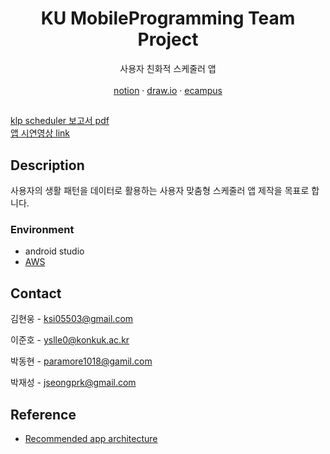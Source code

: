 
<h1 align="center">KU MobileProgramming Team Project</h1>
<p align="center">사용자 친화적 스케줄러 앱
<br />
<br />
    <a href="https://www.notion.so/MobilePrograming-b350334d6ae34fdd8842c6ad62dc7138">notion</a>
    ·
    <a href="https://app.diagrams.net/#G1RdXiJbnTlNnzXujYvS4g6mfIRDcKWq-5">draw.io</a>
    ·
    <a href="http://ecampus.konkuk.ac.kr/">ecampus</a>
</p>

##

[klp scheduler 보고서 pdf](https://github.com/ksi05503/klp-scheduler-android/files/7101777/klp_scheduler_pdf.pdf)  
[앱 시연영상 link](https://youtu.be/xC8DVhsA7qE)


<!-- DESCRIPTION -->
## Description


사용자의 생활 패턴을 데이터로 활용하는 사용자 맞춤형 스케줄러 앱 제작을 목표로 합니다.


<!-- ENVIRONMENT -->
### Environment

* android studio
* [AWS](https://aws.amazon.com/ko/)


<!-- CONTACT -->
## Contact

김현웅 - ksi05503@gmail.com

이준호 - yslle0@konkuk.ac.kr

박동현 - paramore1018@gamil.com

박재성 - jseongprk@gmail.com



<!-- REFERENCE -->
## Reference
* [Recommended app architecture](https://developer.android.com/jetpack/guide#recommended-app-arch)


